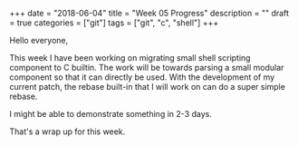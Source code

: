 +++
date = "2018-06-04"
title = "Week 05 Progress"
description = ""
draft = true
categories = ["git"]
tags = ["git", "c", "shell"]
+++

Hello everyone,

This week I have been working on migrating small shell scripting component to C builtin. The work will be towards parsing a small modular component so that it can directly be used. With the development of my current patch, the rebase built-in that I will work on can do a super simple rebase.

I might be able to demonstrate something in 2-3 days.

That's a wrap up for this week.
